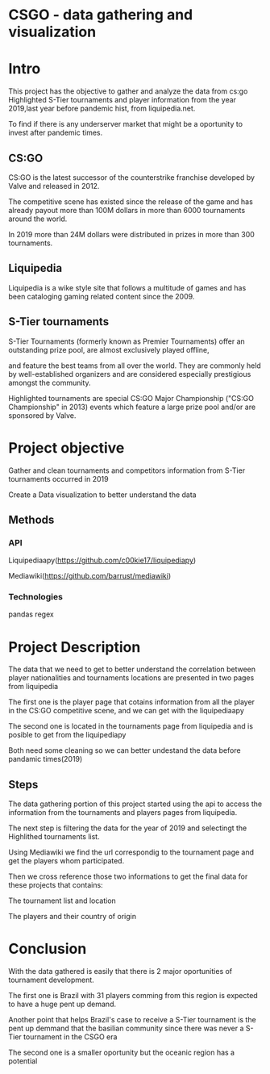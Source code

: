 # CSGO - data gathering and visualization

# Intro
This project has the objective to gather and analyze the data from cs:go Highlighted S-Tier tournaments and player information from the year 2019,last year before pandemic hist, from liquipedia.net.

To find if there is any underserver market that might be a oportunity to invest after pandemic times.

## CS:GO
CS:GO is the latest successor of the counterstrike franchise developed by Valve and released in 2012.

The competitive scene has existed since the release of the game and has already payout more than 100M dollars in more than 6000 tournaments around the world.

In 2019 more than 24M dollars were distributed in prizes in more than 300 tournaments.
## Liquipedia
Liquipedia is a wike style site that follows a multitude of games and has been cataloging gaming related content since the 2009.

## S-Tier tournaments
S-Tier Tournaments (formerly known as Premier Tournaments) offer an outstanding prize pool, are almost exclusively played offline,

and feature the best teams from all over the world. They are commonly held by well-established organizers and are considered especially prestigious amongst the community.

Highlighted tournaments are special CS:GO Major Championship ("CS:GO Championship" in 2013) events which feature a large prize pool and/or are sponsored by Valve.

# Project objective
Gather and clean tournaments and competitors information from S-Tier tournaments occurred in 2019

Create a Data visualization to better understand the data

## Methods
### API 
Liquipediaapy(https://github.com/c00kie17/liquipediapy)

Mediawiki(https://github.com/barrust/mediawiki)
### Technologies
pandas
regex


# Project Description
The data that we need to get to better understand the correlation between player nationalities and tournaments locations are presented in two pages from liquipedia

The first one is the player page that cotains information from all the player in the CS:GO competitive scene, and we can get with the liquipediaapy

The second one is located in the tournaments page from liquipedia and is posible to get from the liquipediapy

Both need some cleaning so we can better undestand the data before pandamic times(2019)

## Steps
The data gathering portion of this project started using the api to access the information from the tournaments and players pages from liquipedia.

The next step is filtering the data for the year of 2019 and selectingt the Highlithed tournaments list.

Using Mediawiki we find the url correspondig to the tournament page and get the players whom participated.

Then we cross reference those two informations to get the final data for these projects that contains:

The tournament list and location

The players and their country of origin 


# Conclusion
With the data gathered is easily that there is 2 major oportunities of tournament development.

The first one is Brazil with 31 players comming from this region is expected to have a huge pent up demand.

Another point that helps Brazil's case to receive a S-Tier tournament is the pent up demmand that the basilian community since there was never a S-Tier tournament in the CSGO era

The second one is a smaller oportunity but the oceanic region has a potential
